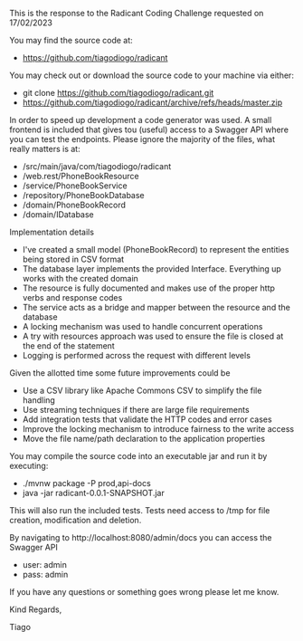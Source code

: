 This is the response to the Radicant Coding Challenge requested on 17/02/2023

You may find the source code at:

- https://github.com/tiagodiogo/radicant

You may check out or download the source code to your machine via either:

- git clone https://github.com/tiagodiogo/radicant.git
- https://github.com/tiagodiogo/radicant/archive/refs/heads/master.zip

In order to speed up development a code generator was used.
A small frontend is included that gives tou (useful) access to a Swagger API where you can test the endpoints.
Please ignore the majority of the files, what really matters is at:

- /src/main/java/com/tiagodiogo/radicant
- /web.rest/PhoneBookResource
- /service/PhoneBookService
- /repository/PhoneBookDatabase
- /domain/PhoneBookRecord
- /domain/IDatabase

Implementation details

- I've created a small model (PhoneBookRecord) to represent the entities being stored in CSV format
- The database layer implements the provided Interface. Everything up works with the created domain
- The resource is fully documented and makes use of the proper http verbs and response codes
- The service acts as a bridge and mapper between the resource and the database
- A locking mechanism was used to handle concurrent operations
- A try with resources approach was used to ensure the file is closed at the end of the statement
- Logging is performed across the request with different levels

Given the allotted time some future improvements could be

- Use a CSV library like Apache Commons CSV to simplify the file handling
- Use streaming techniques if there are large file requirements
- Add integration tests that validate the HTTP codes and error cases
- Improve the locking mechanism to introduce fairness to the write access
- Move the file name/path declaration to the application properties

You may compile the source code into an executable jar and run it by executing:

- ./mvnw package -P prod,api-docs
- java -jar radicant-0.0.1-SNAPSHOT.jar

This will also run the included tests. Tests need access to /tmp for file creation, modification and deletion.

By navigating to http://localhost:8080/admin/docs you can access the Swagger API

- user: admin
- pass: admin

If you have any questions or something goes wrong please let me know.

Kind Regards,

Tiago

